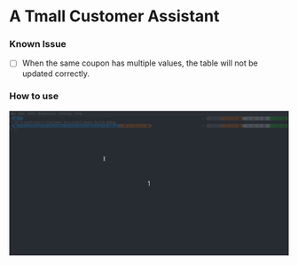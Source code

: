 # A Tmall Customer Assistant

### Known Issue

- [ ] When the same coupon has multiple values, the table will not be updated correctly.

### How to use

![](images/Peek%202019-10-28%2014-50.gif)
